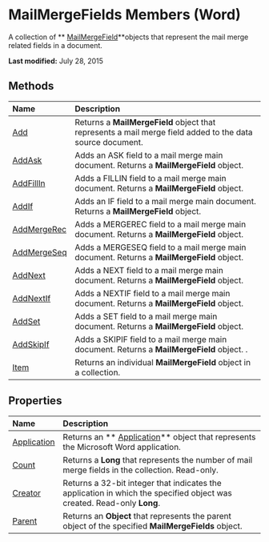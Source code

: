 
# MailMergeFields Members (Word)
A collection of  ** [MailMergeField](8beb6228-079c-008c-10aa-3f8f711fcf5c.md)**objects that represent the mail merge related fields in a document.

 **Last modified:** July 28, 2015


## Methods



|**Name**|**Description**|
|:-----|:-----|
| [Add](a90cca41-15d7-92e0-2f60-9268d1579271.md)|Returns a  **MailMergeField** object that represents a mail merge field added to the data source document.|
| [AddAsk](ea52714b-c7c3-a175-67b3-3ce9645218d2.md)|Adds an ASK field to a mail merge main document. Returns a  **MailMergeField** object.|
| [AddFillIn](aefd78e5-3439-473c-1b9b-7f58a3a45d55.md)|Adds a FILLIN field to a mail merge main document. Returns a  **MailMergeField** object.|
| [AddIf](13c9338a-b70e-1132-0390-121d4daa15fb.md)|Adds an IF field to a mail merge main document. Returns a  **MailMergeField** object.|
| [AddMergeRec](50146076-696e-9a78-5e58-4ecb0f32607f.md)|Adds a MERGEREC field to a mail merge main document. Returns a  **MailMergeField** object.|
| [AddMergeSeq](e437677d-2b2b-e921-d5e2-817a67624b66.md)|Adds a MERGESEQ field to a mail merge main document. Returns a  **MailMergeField** object.|
| [AddNext](c267f484-b9b0-44a0-c519-ca6624057223.md)|Adds a NEXT field to a mail merge main document. Returns a  **MailMergeField** object.|
| [AddNextIf](ac89e9c2-48b5-243b-65f4-4904fb18d043.md)|Adds a NEXTIF field to a mail merge main document. Returns a  **MailMergeField** object.|
| [AddSet](6b35e6ab-e918-26bd-6cdd-547882d2bef5.md)|Adds a SET field to a mail merge main document. Returns a  **MailMergeField** object.|
| [AddSkipIf](feaa8b59-292c-0e6f-661a-af501b395cf9.md)|Adds a SKIPIF field to a mail merge main document. Returns a  **MailMergeField** object. .|
| [Item](35d15cec-d6ca-8793-b2ba-c1c5639c0139.md)|Returns an individual  **MailMergeField** object in a collection.|

## Properties



|**Name**|**Description**|
|:-----|:-----|
| [Application](4c0f8016-eced-78f4-a4e6-401949f2793a.md)|Returns an  ** [Application](d1cf6f8f-4e88-bf01-93b4-90a83f79cb44.md)** object that represents the Microsoft Word application.|
| [Count](b72788d7-eb2e-e569-4a23-e4259bcba864.md)|Returns a  **Long** that represents the number of mail merge fields in the collection. Read-only.|
| [Creator](959eab24-89b2-649b-7e8c-aabda9751c30.md)|Returns a 32-bit integer that indicates the application in which the specified object was created. Read-only  **Long**.|
| [Parent](ee1d1edb-877a-db21-8641-692f7601ea05.md)|Returns an  **Object** that represents the parent object of the specified **MailMergeFields** object.|
